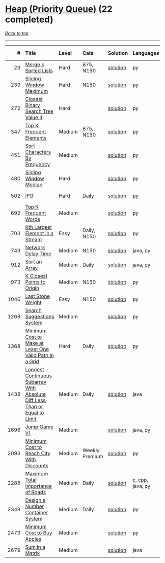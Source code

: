 # [Heap (Priority Queue)](<https://leetcode.com/tag/Heap-(Priority-Queue)/>) (22 completed)

*[Back to top](<../../README.md>)*

------

|    # | Title                                                                                                                                                                                    | Level   | Cats           | Solution                                                                                              | Languages        | Date Complete   |
|-----:|:-----------------------------------------------------------------------------------------------------------------------------------------------------------------------------------------|:--------|:---------------|:------------------------------------------------------------------------------------------------------|:-----------------|:----------------|
|   23 | [Merge k Sorted Lists](<https://leetcode.com/problems/merge-k-sorted-lists>)                                                                                                             | Hard    | B75, N150      | [solution](<../_23. Merge k Sorted Lists.md>)                                                         | py               | Jun 17, 2024    |
|  239 | [Sliding Window Maximum](<https://leetcode.com/problems/sliding-window-maximum>)                                                                                                         | Hard    | N150           | [solution](<../_239. Sliding Window Maximum.md>)                                                      | py               | Jun 04, 2024    |
|  272 | [Closest Binary Search Tree Value II](<https://leetcode.com/problems/closest-binary-search-tree-value-ii>)                                                                               | Hard    |                | [solution](<../_272. Closest Binary Search Tree Value II.md>)                                         | py               | Jul 01, 2024    |
|  347 | [Top K Frequent Elements](<https://leetcode.com/problems/top-k-frequent-elements>)                                                                                                       | Medium  | B75, N150      | [solution](<../_347. Top K Frequent Elements.md>)                                                     | py               | Jun 13, 2024    |
|  451 | [Sort Characters By Frequency](<https://leetcode.com/problems/sort-characters-by-frequency>)                                                                                             | Medium  |                | [solution](<../_451. Sort Characters By Frequency.md>)                                                | py               | Jun 18, 2024    |
|  480 | [Sliding Window Median](<https://leetcode.com/problems/sliding-window-median>)                                                                                                           | Hard    |                | [solution](<../_480. Sliding Window Median.md>)                                                       | py               | Sep 25, 2024    |
|  502 | [IPO](<https://leetcode.com/problems/ipo>)                                                                                                                                               | Hard    | Daily          | [solution](<../_502. IPO.md>)                                                                         | py               | Jun 15, 2024    |
|  692 | [Top K Frequent Words](<https://leetcode.com/problems/top-k-frequent-words>)                                                                                                             | Medium  |                | [solution](<../_692. Top K Frequent Words.md>)                                                        | py               | Jun 09, 2024    |
|  703 | [Kth Largest Element in a Stream](<https://leetcode.com/problems/kth-largest-element-in-a-stream>)                                                                                       | Easy    | Daily, N150    | [solution](<../_703. Kth Largest Element in a Stream.md>)                                             | py               | Jul 05, 2024    |
|  743 | [Network Delay Time](<https://leetcode.com/problems/network-delay-time>)                                                                                                                 | Medium  | N150           | [solution](<../_743. Network Delay Time.md>)                                                          | java, py         | Jul 28, 2024    |
|  912 | [Sort an Array](<https://leetcode.com/problems/sort-an-array>)                                                                                                                           | Medium  | Daily          | [solution](<../_912. Sort an Array.md>)                                                               | java, py         | Jul 25, 2024    |
|  973 | [K Closest Points to Origin](<https://leetcode.com/problems/k-closest-points-to-origin>)                                                                                                 | Medium  | N150           | [solution](<../_973. K Closest Points to Origin.md>)                                                  | py               | Jun 29, 2024    |
| 1046 | [Last Stone Weight](<https://leetcode.com/problems/last-stone-weight>)                                                                                                                   | Easy    | N150           | [solution](<../_1046. Last Stone Weight.md>)                                                          | py               | Jun 04, 2024    |
| 1268 | [Search Suggestions System](<https://leetcode.com/problems/search-suggestions-system>)                                                                                                   | Medium  |                | [solution](<../_1268. Search Suggestions System.md>)                                                  | py               | Jun 29, 2024    |
| 1368 | [Minimum Cost to Make at Least One Valid Path in a Grid](<https://leetcode.com/problems/minimum-cost-to-make-at-least-one-valid-path-in-a-grid>)                                         | Hard    | Daily          | [solution](<../_1368. Minimum Cost to Make at Least One Valid Path in a Grid.md>)                     | py               | Jan 18, 2025    |
| 1438 | [Longest Continuous Subarray With Absolute Diff Less Than or Equal to Limit](<https://leetcode.com/problems/longest-continuous-subarray-with-absolute-diff-less-than-or-equal-to-limit>) | Medium  | Daily          | [solution](<../_1438. Longest Continuous Subarray With Absolute Diff Less Than or Equal to Limit.md>) | java             | Jun 24, 2024    |
| 1696 | [Jump Game VI](<https://leetcode.com/problems/jump-game-vi>)                                                                                                                             | Medium  |                | [solution](<../_1696. Jump Game VI.md>)                                                               | java, py         | Jul 03, 2024    |
| 2093 | [Minimum Cost to Reach City With Discounts](<https://leetcode.com/problems/minimum-cost-to-reach-city-with-discounts>)                                                                   | Medium  | Weekly Premium | [solution](<../_2093. Minimum Cost to Reach City With Discounts.md>)                                  | py               | Jul 23, 2024    |
| 2285 | [Maximum Total Importance of Roads](<https://leetcode.com/problems/maximum-total-importance-of-roads>)                                                                                   | Medium  | Daily          | [solution](<../_2285. Maximum Total Importance of Roads.md>)                                          | c, cpp, java, py | Jun 28, 2024    |
| 2349 | [Design a Number Container System](<https://leetcode.com/problems/design-a-number-container-system>)                                                                                     | Medium  | Daily          | [solution](<../_2349. Design a Number Container System.md>)                                           | py               | Oct 28, 2024    |
| 2473 | [Minimum Cost to Buy Apples](<https://leetcode.com/problems/minimum-cost-to-buy-apples>)                                                                                                 | Medium  |                | [solution](<../_2473. Minimum Cost to Buy Apples.md>)                                                 | py               | Jun 29, 2024    |
| 2679 | [Sum in a Matrix](<https://leetcode.com/problems/sum-in-a-matrix>)                                                                                                                       | Medium  |                | [solution](<../_2679. Sum in a Matrix.md>)                                                            | java             | May 22, 2024    |